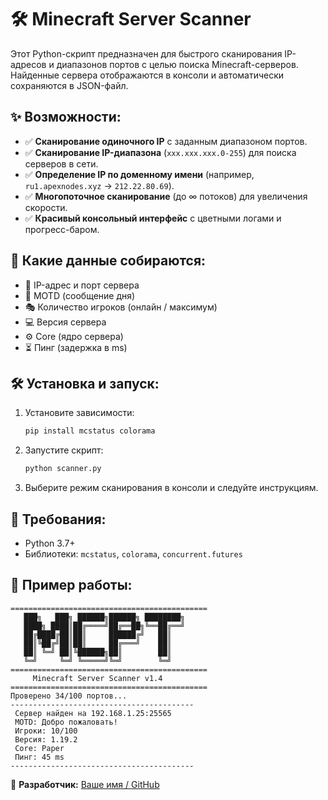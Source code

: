 # 🛠️ Minecraft Server Scanner

Этот Python-скрипт предназначен для быстрого сканирования IP-адресов и диапазонов портов с целью поиска Minecraft-серверов. Найденные сервера отображаются в консоли и автоматически сохраняются в JSON-файл.

## ✨ Возможности:
- ✅ **Сканирование одиночного IP** с заданным диапазоном портов.
- ✅ **Сканирование IP-диапазона** (`xxx.xxx.xxx.0-255`) для поиска серверов в сети.
- ✅ **Определение IP по доменному имени** (например, `ru1.apexnodes.xyz` → `212.22.80.69`).
- ✅ **Многопоточное сканирование** (до ∞ потоков) для увеличения скорости.
- ✅ **Красивый консольный интерфейс** с цветными логами и прогресс-баром.

## 📝 Какие данные собираются:
- 💾 IP-адрес и порт сервера
- 📃 MOTD (сообщение дня)
- 🎭 Количество игроков (онлайн / максимум)
- 💻 Версия сервера
- ⚙️ Core (ядро сервера)
- ⏳ Пинг (задержка в ms)

## 🛠️ Установка и запуск:
1. Установите зависимости:
   ```bash
   pip install mcstatus colorama
   ```
2. Запустите скрипт:
   ```bash
   python scanner.py
   ```
3. Выберите режим сканирования в консоли и следуйте инструкциям.

## 💪 Требования:
- Python 3.7+
- Библиотеки: `mcstatus`, `colorama`, `concurrent.futures`

## 🌟 Пример работы:
```
============================================
   ███╗   ███╗ ██████╗██████╗ ████████╗
   ████╗ ████║██╔════╝██╔══██╗╚══██╔══╝
   ██╔████╔██║██║     ██████╔╝   ██║   
   ██║╚██╔╝██║██║     ██╔═══╝    ██║   
   ██║ ╚═╝ ██║╚██████╗██║        ██║   
   ╚═╝     ╚═╝ ╚═════╝╚═╝        ╚═╝   
============================================
     Minecraft Server Scanner v1.4
============================================
Проверено 34/100 портов...
-----------------------------------------
 Сервер найден на 192.168.1.25:25565
 MOTD: Добро пожаловать!
 Игроки: 10/100
 Версия: 1.19.2
 Core: Paper
 Пинг: 45 ms
-----------------------------------------
```

🔗 **Разработчик:** [Ваше имя / GitHub](https://github.com/yourprofile)

